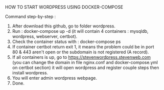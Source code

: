 HOW TO START WORDPRESS USING DOCKER-COMPOSE

Command step-by-step :

1. After download this github, go to folder wordpress.
2. Run : docker-compose up -d (it will contain 4 containers : mysqldb, wordpress, webserver, certbot).
3. Check the container status with : docker-compose ps
4. If container certbot return exit 1, it means the problem could be in port 80 & 443 aren't open or the subdomain is not registered (A record).
5. If all containers is up, go to https://stevenwordpress.stevenweb.com (you can change the domain in file nginx.conf and docker-compose.yml on certbot section) it will open wordpress and register couple steps then install wordpress.
6. You will enter admin wordpress webpage.
7. Done.
